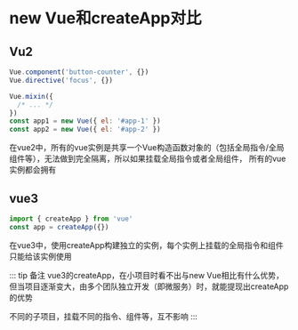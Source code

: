 # new Vue和createApp对比

## Vu2

```js
Vue.component('button-counter', {})
Vue.directive('focus', {})

Vue.mixin({
  /* ... */
})
const app1 = new Vue({ el: '#app-1' })
const app2 = new Vue({ el: '#app-2' })

```

在vue2中，所有的vue实例是共享一个Vue构造函数对象的（包括全局指令/全局组件等），无法做到完全隔离，所以如果挂载全局指令或者全局组件，
所有的vue实例都会拥有

## vue3

```js
import { createApp } from 'vue'
const app = createApp({})
```

在vue3中，使用createApp构建独立的实例，每个实例上挂载的全局指令和组件只能给该实例使用

::: tip 备注
vue3的createApp，在小项目时看不出与new Vue相比有什么优势，但当项目逐渐变大，由多个团队独立开发（即微服务）时，就能提现出createApp的优势

不同的子项目，挂载不同的指令、组件等，互不影响
:::
